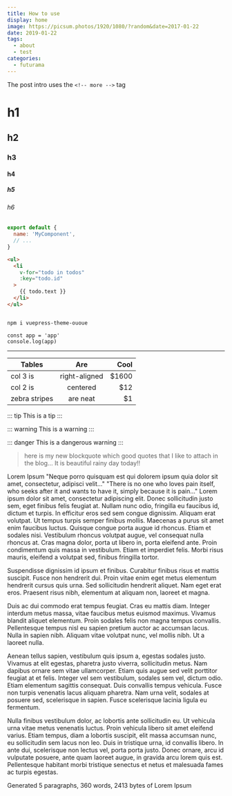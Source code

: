 ```yaml
---
title: How to use
display: home
image: https://picsum.photos/1920/1080/?random&date=2017-01-22
date: 2019-01-22
tags: 
  - about
  - test
categories:
  - futurama
--- 
```


The post intro uses the `<!-- more -->` tag

<!-- more -->

# h1
## h2
### h3
#### h4
##### h5
###### h6

``` js
export default {
  name: 'MyComponent',
  // ...
}
```

``` html
<ul>
  <li
    v-for="todo in todos"
    :key="todo.id"
  >
    {{ todo.text }}
  </li>
</ul>
```

``` sh

npm i vuepress-theme-ououe
```

``` js{2}
const app = 'app'
console.log(app)
```

---

<!-- ![An image](/cover.jpg) -->

<img-lazy src="https://picsum.photos/1920/1080/?random&date=2017-01-22" />

| Tables        |      Are      |  Cool |
| ------------- | :-----------: | ----: |
| col 3 is      | right-aligned | $1600 |
| col 2 is      |   centered    |   $12 |
| zebra stripes |   are neat    |    $1 |


::: tip
This is a tip
:::

::: warning
This is a warning
:::

::: danger
This is a dangerous warning
:::

> here is my new blockquote which good quotes that I like to attach in the blog... It is beautiful rainy day today!!

Lorem Ipsum
"Neque porro quisquam est qui dolorem ipsum quia dolor sit amet, consectetur, adipisci velit..."
"There is no one who loves pain itself, who seeks after it and wants to have it, simply because it is pain..."
Lorem ipsum dolor sit amet, consectetur adipiscing elit. Donec sollicitudin justo sem, eget finibus felis feugiat at. Nullam nunc odio, fringilla eu faucibus id, dictum et turpis. In efficitur eros sed sem congue dignissim. Aliquam erat volutpat. Ut tempus turpis semper finibus mollis. Maecenas a purus sit amet enim faucibus luctus. Quisque congue porta augue id rhoncus. Etiam et sodales nisi. Vestibulum rhoncus volutpat augue, vel consequat nulla rhoncus at. Cras magna dolor, porta ut libero in, porta eleifend ante. Proin condimentum quis massa in vestibulum. Etiam et imperdiet felis. Morbi risus mauris, eleifend a volutpat sed, finibus fringilla tortor.

Suspendisse dignissim id ipsum et finibus. Curabitur finibus risus et mattis suscipit. Fusce non hendrerit dui. Proin vitae enim eget metus elementum hendrerit cursus quis urna. Sed sollicitudin hendrerit aliquet. Nam eget erat eros. Praesent risus nibh, elementum at aliquam non, laoreet et magna.

Duis ac dui commodo erat tempus feugiat. Cras eu mattis diam. Integer interdum metus massa, vitae faucibus metus euismod maximus. Vivamus blandit aliquet elementum. Proin sodales felis non magna tempus convallis. Pellentesque tempus nisl eu sapien pretium auctor ac accumsan lacus. Nulla in sapien nibh. Aliquam vitae volutpat nunc, vel mollis nibh. Ut a laoreet nulla.

Aenean tellus sapien, vestibulum quis ipsum a, egestas sodales justo. Vivamus at elit egestas, pharetra justo viverra, sollicitudin metus. Nam dapibus ornare sem vitae ullamcorper. Etiam quis augue sed velit porttitor feugiat at et felis. Integer vel sem vestibulum, sodales sem vel, dictum odio. Etiam elementum sagittis consequat. Duis convallis tempus vehicula. Fusce non turpis venenatis lacus aliquam pharetra. Nam urna velit, sodales at posuere sed, scelerisque in sapien. Fusce scelerisque lacinia ligula eu fermentum.

Nulla finibus vestibulum dolor, ac lobortis ante sollicitudin eu. Ut vehicula urna vitae metus venenatis luctus. Proin vehicula libero sit amet eleifend varius. Etiam tempus, diam a lobortis suscipit, elit massa accumsan nunc, eu sollicitudin sem lacus non leo. Duis in tristique urna, id convallis libero. In ante dui, scelerisque non lectus vel, porta porta justo. Donec ornare, arcu id vulputate posuere, ante quam laoreet augue, in gravida arcu lorem quis est. Pellentesque habitant morbi tristique senectus et netus et malesuada fames ac turpis egestas.

Generated 5 paragraphs, 360 words, 2413 bytes of Lorem Ipsum
